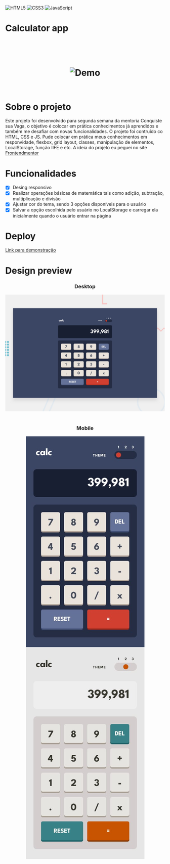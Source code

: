 ![HTML5](https://img.shields.io/badge/html5-%23E34F26.svg?style=for-the-badge&logo=html5&logoColor=white)
![CSS3](https://img.shields.io/badge/css3-%231572B6.svg?style=for-the-badge&logo=css3&logoColor=white)
![JavaScript](https://img.shields.io/badge/javascript-%23323330.svg?style=for-the-badge&logo=javascript&logoColor=%23F7DF1E)

# Calculator app

<h1 align="center">
  <br>
  <br>
  <img src="https://media.giphy.com/media/GB3spicqaLX9G9dFST/giphy.gif" alt="Demo">
  <br>
  <br>
</h1>

# Sobre o projeto

Este projeto foi desenvolvido para segunda semana da mentoria Conquiste sua Vaga, o objetivo é colocar em prática conhecimentos já aprendidos e também me desafiar com novas funcionalidades. O projeto foi contruído co HTML, CSS e JS. Pude colocar em prática meus conhecimentos em responvidade, flexbox, grid layout, classes, manipulação de elementos, LocalStorage, função IIFE e etc. A ideia do projeto eu peguei no site [Frontendmentor](https://www.frontendmentor.io/)

# Funcionalidades

- [x] Desing responsivo
- [x] Realizar operações básicas de matemática tais como adição, subtração, multiplicação e divisão 
- [x] Ajustar cor do tema, sendo 3 opções disponíveis para o usuário
- [x] Salvar a opção escolhida pelo usuário no LocalStorage e carregar ela inicialmente quando o usuário entrar na página

# Deploy

[Link para demonstração](https://paulohmoreira.github.io/calculator-app/)


# Design preview 

<p align="center">
  <h3 align="center">Desktop</h3>
  <img src="./design/desktop-preview.jpg" alt="Desktop preview">
   <br>
   <br>
   <h3 align="center">Mobile</h3> 
</p>

<p align="center">
 <img src="./design/mobile-design-theme-1.jpg" alt="Mobile preview"> <img src="./design/mobile-design-theme-2.jpg" alt="Mobile preview">
</p>
